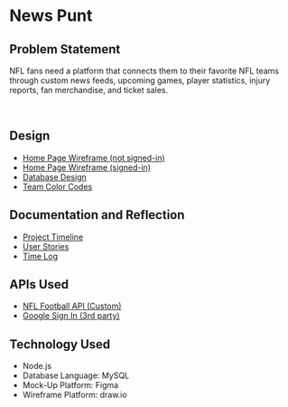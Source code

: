 # News Punt

## Problem Statement

NFL fans need a platform that connects them to their favorite NFL teams through custom news feeds, upcoming games, player statistics, injury reports, fan merchandise, and ticket sales.

<br>


## Design
- [Home Page Wireframe (not signed-in)](design-documents/NewsPunt.drawio.png)
- [Home Page Wireframe (signed-in)]()
- [Database Design](design-documents/database-design.md)
- [Team Color Codes](design-documents/team-color-codes.md)

## Documentation and Reflection
- [Project Timeline](design-documents/timeline.md)
- [User Stories](design-documents/user-stories.md)
- [Time Log](design-documents/time-log.md)

## APIs Used
- [NFL Football API (Custom)](https://dashboard.heroku.com/apps/nfl-football-api)
- [Google Sign In (3rd party)](https://developers.google.com/identity/sign-in/web/sign-in)

## Technology Used
- Node.js
- Database Language: MySQL
- Mock-Up Platform: Figma
- Wireframe Platform: draw.io

